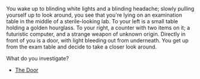 You wake up to blinding white lights and a blinding headache; slowly pulling yourself up to look around, you see that you're lying on an examination table in the middle of a sterile-looking lab. To your left is a small table holding a golden hourglass. To your right, a counter with two items on it; a futuristic computer, and a strange weapon of unknown origin. Directly in front of you is a door, with light bleeding out from underneath. You get up from the exam table and decide to take a closer look around.

What do you investigate?

- [The Door](the-door.md)
